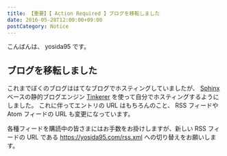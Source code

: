```yaml
---
title: 【重要】【 Action Required 】ブログを移転しました
date: 2016-05-28T12:00:00+09:00
postCategory: Notice
---
```


こんばんは、 yosida95 です。

## ブログを移転しました

これまでぼくのブログははてなブログでホスティングしていましたが、 [Sphinx](http://www.sphinx-doc.org/en/stable/) ベースの静的ブログエンジン [Tinkerer](http://tinkerer.me/) を使って自分でホスティングするようにしました。
これに伴ってエントリの URL はもちろんのこと、 RSS フィードや Atom フィードの URL も変更になっています。

各種フィードを購読中の皆さまにはお手数をお掛けしますが、新しい RSS フィードの URL である <https://yosida95.com/rss.xml> への切り替えをお願いします。
